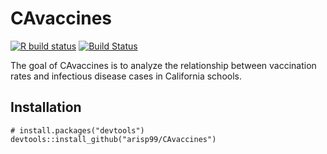 # CAvaccines

<!-- badges: start -->
[![R build status](https://github.com/r-lib/usethis/workflows/R-CMD-check/badge.svg)](https://github.com/r-lib/usethis/actions)
[![Build Status](https://travis-ci.com/arisp99/CAvaccines.svg?branch=master)](https://travis-ci.com/arisp99/CAvaccines)
<!-- badges: end -->

The goal of CAvaccines is to analyze the relationship between vaccination rates
and infectious disease cases in California schools.

## Installation

```{r, eval = FALSE}
# install.packages("devtools")
devtools::install_github("arisp99/CAvaccines")
```
